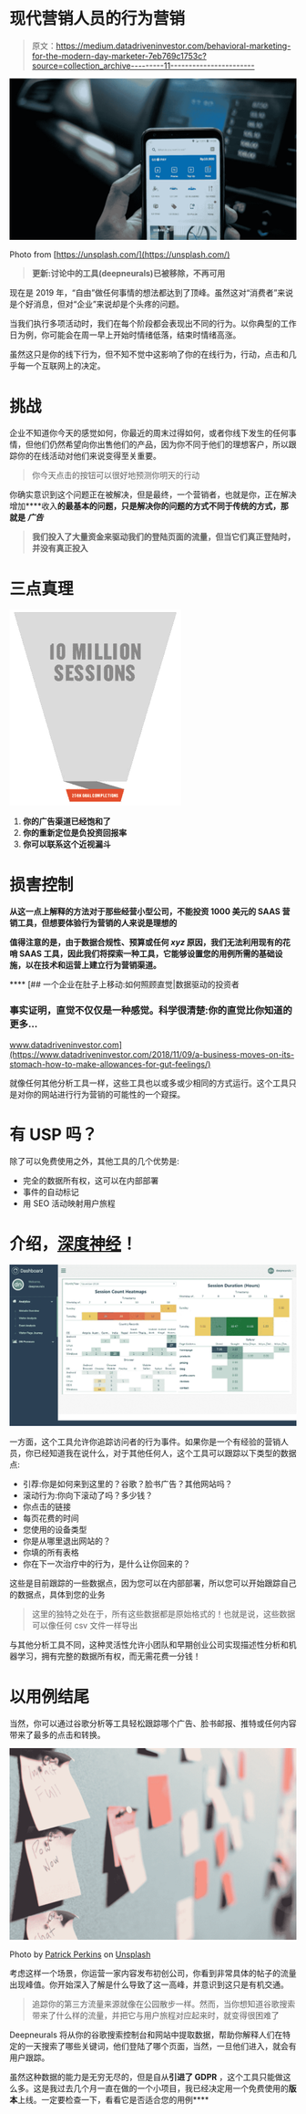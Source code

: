 # 现代营销人员的行为营销

> 原文：<https://medium.datadriveninvestor.com/behavioral-marketing-for-the-modern-day-marketer-7eb769c1753c?source=collection_archive---------11----------------------->

![](img/2530653603bbe20da5d04328feff1ad7.png)

Photo from [https://unsplash.com/](https://unsplash.com/)

> **更新:讨论中的工具(deepneurals)已被移除，不再可用**

现在是 2019 年，“自由”做任何事情的想法都达到了顶峰。虽然这对“消费者”来说是个好消息，但对“企业”来说却是个头疼的问题。

当我们执行多项活动时，我们在每个阶段都会表现出不同的行为。以你典型的工作日为例，你可能会在周一早上开始时情绪低落，结束时情绪高涨。

虽然这只是你的线下行为，但不知不觉中这影响了你的在线行为，行动，点击和几乎每一个互联网上的决定。

# 挑战

企业不知道你今天的感觉如何，你最近的周末过得如何，或者你线下发生的任何事情，但他们仍然希望向你出售他们的产品，因为你不同于他们的理想客户，所以跟踪你的在线活动对他们来说变得至关重要。

> 你今天点击的按钮可以很好地预测你明天的行动

你确实意识到这个问题正在被解决，但是最终，一个营销者，也就是你，正在解决增加****收入**的最基本的问题，只是解决你的问题的方式不同于传统的方式，那就是 ***广告*****

> **我们投入了大量资金来驱动我们的登陆页面的流量，但当它们真正登陆时，并没有真正投入**

# ****三点真理****

****![](img/a9dfb7b331f72820d465ebb5c2569662.png)****

1.  ****你的广告渠道已经饱和了****
2.  ****你的重新定位是负投资回报率****
3.  ****你可以联系这个**近视漏斗******

# ****损害控制****

****从这一点上解释的方法对于那些经营小型公司，不能投资 1000 美元的 SAAS 营销工具，但想要体验行为营销的人来说是理想的****

****值得注意的是，由于数据合规性、预算或任何 *xyz* 原因，我们无法利用现有的花哨 SAAS 工具，因此我们将探索一种工具，它能够设置您的用例所需的**基础设施**，以在技术和运营上建立行为营销渠道。****

****[](https://www.datadriveninvestor.com/2018/11/09/a-business-moves-on-its-stomach-how-to-make-allowances-for-gut-feelings/) [## 一个企业在肚子上移动:如何照顾直觉|数据驱动的投资者

### 事实证明，直觉不仅仅是一种感觉。科学很清楚:你的直觉比你知道的更多…

www.datadriveninvestor.com](https://www.datadriveninvestor.com/2018/11/09/a-business-moves-on-its-stomach-how-to-make-allowances-for-gut-feelings/) 

就像任何其他分析工具一样，这些工具也以或多或少相同的方式运行。这个工具只是对你的网站进行行为营销的可能性的一个窥探。

# 有 USP 吗？

除了可以免费使用之外，其他工具的几个优势是:

*   完全的数据所有权，这可以在内部部署
*   事件的自动标记
*   用 SEO 活动映射用户旅程

# 介绍，[深度神经](http://deepneurals.com)！

![](img/e73ad2df72ffbb95e8848330499bea3c.png)

一方面，这个工具允许你追踪访问者的行为事件。如果你是一个有经验的营销人员，你已经知道我在说什么，对于其他任何人，这个工具可以跟踪以下类型的数据点:

*   引荐:你是如何来到这里的？谷歌？脸书广告？其他网站吗？
*   滚动行为:你向下滚动了吗？多少钱？
*   你点击的链接
*   每页花费的时间
*   您使用的设备类型
*   你是从哪里退出网站的？
*   你填的所有表格
*   你在下一次治疗中的行为，是什么让你回来的？

这些是目前跟踪的一些数据点，因为您可以在内部部署，所以您可以开始跟踪自己的数据点，具体到您的业务

> 这里的独特之处在于，所有这些数据都是原始格式的！也就是说，这些数据可以像任何 csv 文件一样导出

与其他分析工具不同，这种灵活性允许小团队和早期创业公司实现描述性分析和机器学习，拥有完整的数据所有权，而无需花费一分钱！

# 以用例结尾

当然，你可以通过谷歌分析等工具轻松跟踪哪个广告、脸书邮报、推特或任何内容带来了最多的点击和转换。

![](img/cd99f87539c84d72ffb67eaf21b5f4e0.png)

Photo by [Patrick Perkins](https://unsplash.com/@pperkins?utm_source=medium&utm_medium=referral) on [Unsplash](https://unsplash.com?utm_source=medium&utm_medium=referral)

考虑这样一个场景，你运营一家内容发布初创公司，你看到非常具体的帖子的流量出现峰值。你开始深入了解是什么导致了这一高峰，并意识到这只是有机交通。

> 追踪你的第三方流量来源就像在公园散步一样。然而，当你想知道谷歌搜索带来了什么样的流量，并把它与用户旅程对应起来时，就变得很困难了

Deepneurals 将从你的谷歌搜索控制台和网站中提取数据，帮助你解释人们在特定的一天搜索了哪些关键词，他们登陆了哪个页面，当然，一旦他们进入，就会有用户跟踪。

虽然这种数据的能力是无穷无尽的，但是自从**引进了 GDPR** ，这个工具只能做这么多。这是我过去几个月一直在做的一个小项目，我已经决定用一个免费使用的**版本**上线。一定要检查一下，看看它是否适合您的用例****